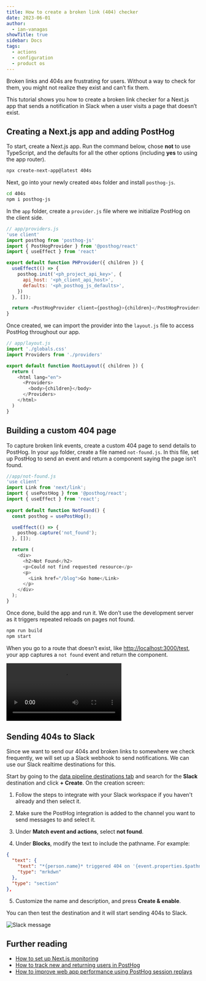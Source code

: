 ```yaml
---
title: How to create a broken link (404) checker
date: 2023-06-01
author:
  - ian-vanagas
showTitle: true
sidebar: Docs
tags:
  - actions
  - configuration
  - product os
---
```


Broken links and 404s are frustrating for users. Without a way to check for them, you might not realize they exist and can’t fix them. 

This tutorial shows you how to create a broken link checker for a Next.js app that sends a notification in Slack when a user visits a page that doesn’t exist.

## Creating a Next.js app and adding PostHog

To start, create a Next.js app. Run the command below, chose **not** to use TypeScript, and the defaults for all the other options (including **yes** to using the app router).

```bash
npx create-next-app@latest 404s
```

Next, go into your newly created `404s` folder and install `posthog-js`.

```bash
cd 404s 
npm i posthog-js
```

In the `app` folder, create a `provider.js` file where we initialize PostHog on the client side.

```js
// app/providers.js
'use client'
import posthog from 'posthog-js'
import { PostHogProvider } from '@posthog/react'
import { useEffect } from 'react'

export default function PHProvider({ children }) {
  useEffect(() => {
    posthog.init('<ph_project_api_key>', {
      api_host: '<ph_client_api_host>',
      defaults: '<ph_posthog_js_defaults>',
    })
  }, []);

  return <PostHogProvider client={posthog}>{children}</PostHogProvider>
}
```

Once created, we can import the provider into the `layout.js` file to access PostHog throughout our app.

```js
// app/layout.js
import './globals.css'
import Providers from './providers'

export default function RootLayout({ children }) {
  return (
    <html lang="en">
      <Providers>
        <body>{children}</body>
      </Providers>
    </html>
  )
}
```

## Building a custom 404 page

To capture broken link events, create a custom 404 page to send details to PostHog. In your `app` folder, create a file named `not-found.js`. In this file, set up PostHog to send an event and return a component saying the page isn’t found.

```js
//app/not-found.js
'use client'
import Link from 'next/link';
import { usePostHog } from '@posthog/react';
import { useEffect } from 'react';
 
export default function NotFound() {
  const posthog = usePostHog();

  useEffect(() => {
    posthog.capture('not_found');
  }, []);

  return (
    <div>
      <h2>Not Found</h2>
      <p>Could not find requested resource</p>
      <p>
        <Link href="/blog">Go home</Link>
      </p>
    </div>
  );
}
```

Once done, build the app and run it. We don’t use the development server as it triggers repeated reloads on pages not found. 

```bash
npm run build
npm start
```

When you go to a route that doesn’t exist, like [http://localhost:3000/test](http://localhost:3000/test), your app captures a `not found` event and return the component.

![Not found event](https://res.cloudinary.com/dmukukwp6/video/upload/v1710055416/posthog.com/contents/images/tutorials/broken-link-checker/not-found.mp4)

## Sending 404s to Slack

Since we want to send our 404s and broken links to somewhere we check frequently, we will set up a Slack webhook to send notifications. We can use our Slack realtime destinations for this.

Start by going to the [data pipeline destinations tab](https://us.posthog.com/pipeline/destinations) and search for the **Slack** destination and click **+ Create**. On the creation screen:

1. Follow the steps to integrate with your Slack workspace if you haven't already and then select it.

2. Make sure the PostHog integration is added to the channel you want to send messages to and select it.

3. Under **Match event and actions**, select **not found**.

4. Under **Blocks**, modify the text to include the pathname. For example:

```json
{
  "text": {
    "text": "*{person.name}* triggered 404 on '{event.properties.$pathname}'",
    "type": "mrkdwn"
  },
  "type": "section"
},
```

5. Customize the name and description, and press **Create & enable**.

<ProductScreenshot
    imageLight="https://res.cloudinary.com/dmukukwp6/image/upload/Clean_Shot_2024_09_27_at_12_00_11_2x_55556fa886.png"
    imageDark="https://res.cloudinary.com/dmukukwp6/image/upload/Clean_Shot_2024_09_27_at_11_59_45_2x_39d95d4685.png"
    alt="Create Slack destination"
    classes="rounded"
/>

You can then test the destination and it will start sending 404s to Slack.

![Slack message](https://res.cloudinary.com/dmukukwp6/image/upload/Clean_Shot_2024_09_27_at_12_02_01_2x_522adc6cef.png)

## Further reading

- [How to set up Next.js monitoring](/tutorials/nextjs-monitoring)
- [How to track new and returning users in PostHog](/tutorials/track-new-returning-users)
- [How to improve web app performance using PostHog session replays](/tutorials/performance-metrics)

<NewsletterForm />